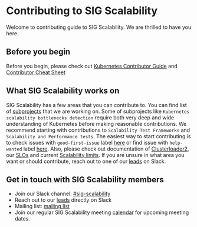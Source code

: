 # Contributing to SIG Scalability

Welcome to contributing guide to SIG Scalability.
We are thrilled to have you here.

## Before you begin

Before you begin, please check out [Kubernetes Contributor Guide](https://git.k8s.io/community/contributors/guide) and [Contributor Cheat Sheet](https://github.com/kubernetes/community/blob/master/contributors/guide/contributor-cheatsheet)

## What SIG Scalability works on

SIG Scalability has a few areas that you can contribute to.
You can find list of [subprojects](https://github.com/kubernetes/community/blob/master/sig-scalability/README.md#details-about-sig-scalability-sub-projects) that we are working on.
Some of subprojects like `Kubernetes scalability bottlenecks detection` require both very deep and wide understanding of Kubernetes before making reasonable contributions.
We recommend starting with contributions to `Scalability Test Frameworks` and `Scalability and Performance tests`.
The easiest way to start contributing is to check issues with `good-first-issue` label [here][good-first-issues] or find issue with `help-wanted` label [here][help-wanted].
Also, please check out documentation of [Clusterloader2], our [SLOs] and current [Scalability limits].
If you are unsure in what area you want or should contribute, reach out to one of our [leads] on Slack.

## Get in touch with SIG Scalability members

- Join our Slack channel: [#sig-scalability](https://kubernetes.slack.com/messages/sig-scalability)
- Reach out to our [leads] directly on Slack
- Mailing list: [mailing list](https://groups.google.com/forum/#!forum/kubernetes-sig-scale)
- Join our regular SIG Scalability meeting [calendar](https://calendar.google.com/calendar/embed?src=90g85fajsmubf5vp02uhpbvcq8%40group.calendar.google.com) for upcoming meeting dates.


[leads]: https://github.com/kubernetes/community/blob/master/sig-scalability/README.md#leadership
[good-first-issues]: https://github.com/kubernetes/perf-tests/issues?q=is%3Aissue+is%3Aopen+label%3A%22good+first+issue%22
[help-wanted]: https://github.com/kubernetes/perf-tests/issues?q=is%3Aissue+is%3Aopen+label%3A%22help+wanted%22
[Clusterloader2]: https://github.com/kubernetes/perf-tests/blob/master/clusterloader2/README.md
[SLOs]: https://github.com/kubernetes/community/tree/master/sig-scalability/slos
[Scalability limits]: https://github.com/kubernetes/community/tree/master/sig-scalability/configs-and-limits
